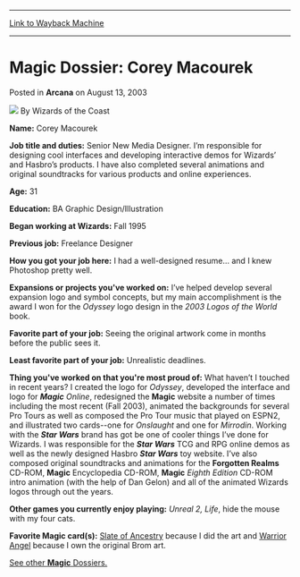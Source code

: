 
---
[Link to Wayback Machine](https://web.archive.org/web/20220128093905/https://magic.wizards.com/en/articles/archive/arcana/magic-dossier-corey-macourek-2003-08-13)

[_metadata_:author]:- "Wizards of the Coast"
[_metadata_:description]:- "Name: Corey MacourekJob title and duties: Senior New Media Designer. I’m responsible for designing cool interfaces and developing interactive demos for Wizards’ and Hasbro’s products."
[_metadata_:generator]:- "Drupal 7 (http://drupal.org)"
[_metadata_:node]:- "605851"
[_metadata_:publish_date]:- "2003-08-13"
[_metadata_:source]:- "div-main-content"
[_metadata_:title]:- "Magic Dossier: Corey Macourek"
[_metadata_:wayback_capture_timestamp]:- "2022-01-28 09:39:05"
[_metadata_:wayback_raw_url]:- "https://web.archive.org/web/20220128093905id_/https://magic.wizards.com/en/articles/archive/arcana/magic-dossier-corey-macourek-2003-08-13"
[_metadata_:wayback_url]:- "https://magic.wizards.com/en/articles/archive/arcana/magic-dossier-corey-macourek-2003-08-13"
---


Magic Dossier: Corey Macourek
=============================



 Posted in **Arcana**
 on August 13, 2003 






![](https://media.magic.wizards.com/styles/auth_small/public/images/person/wizards_author.jpg)
By Wizards of the Coast











**Name:** Corey Macourek

**Job title and duties:** Senior New Media Designer. I’m responsible for designing cool interfaces and developing interactive demos for Wizards’ and Hasbro’s products. I have also completed several animations and original soundtracks for various products and online experiences.

**Age:** 31

**Education:** BA Graphic Design/Illustration

**Began working at Wizards:** Fall 1995

**Previous job:** Freelance Designer

**How you got your job here:** I had a well-designed resume… and I knew Photoshop pretty well.

**Expansions or projects you've worked on:** I’ve helped develop several expansion logo and symbol concepts, but my main accomplishment is the award I won for the *Odyssey* logo design in the *2003 Logos of the World* book.

**Favorite part of your job:** Seeing the original artwork come in months before the public sees it.

**Least favorite part of your job:** Unrealistic deadlines.

**Thing you've worked on that you're most proud of:** What haven’t I touched in recent years? I created the logo for *Odyssey*, developed the interface and logo for ***Magic** Online*, redesigned the **Magic** website a number of times including the most recent (Fall 2003), animated the backgrounds for several Pro Tours as well as composed the Pro Tour music that played on ESPN2, and illustrated two cards--one for *Onslaught* and one for *Mirrodin*. Working with the ***Star Wars*** brand has got be one of cooler things I’ve done for Wizards. I was responsible for the ***Star Wars*** TCG and RPG online demos as well as the newly designed Hasbro ***Star Wars*** toy website. I’ve also composed original soundtracks and animations for the **Forgotten Realms** CD-ROM, **Magic** Encyclopedia CD-ROM, **Magic** *Eighth Edition* CD-ROM intro animation (with the help of Dan Gelon) and all of the animated Wizards logos through out the years.

**Other games you currently enjoy playing:** *Unreal 2, Life*, hide the mouse with my four cats.

**Favorite Magic card(s):** [Slate of Ancestry](https://gatherer.wizards.com/Pages/Card/Details.aspx?name=Slate+of+Ancestry) because I did the art and [Warrior Angel](https://gatherer.wizards.com/Pages/Card/Details.aspx?name=Warrior+Angel) because I own the original Brom art.

[See other **Magic** Dossiers.](http://archive.wizards.com/default.asp?x=mtgcom/fullarchive&tablefilter=magic%20dossier)







